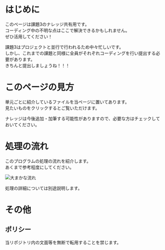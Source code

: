 # はじめに
このページは課題3のナレッジ共有用です。  
コーディング中の不明な点はここで解決できるかもしれません。  
ぜひ活用してください！  
  
課題3はプロジェクトと並行で行われるため中々忙しいです。  
しかし、これまでの課題と同様に全員がそれぞれコーディングを行い提出する必要があります。  
きちんと提出しましょうね！！！  
  
  
# このページの見方
単元ごとに紹介しているファイルを当ページに置いてあります。  
見たいものをクリックするとご覧いただけます。  
  
ナレッジは今後追加・加筆する可能性がありますので、必要な方はチェックしておいてください。  
  
  
# 処理の流れ
  
このプログラムの処理の流れを紹介します。  
あくまで参考程度にしてください。  
  
![大まかな流れ](https://user-images.githubusercontent.com/61966044/93064388-6d80f180-f6b2-11ea-82b0-5745e77f79bd.png)  
  
処理の詳細については別途説明します。
  
  
# その他
## ポリシー
当リポジトリ内の文面等を無断で転用することを禁じます。
